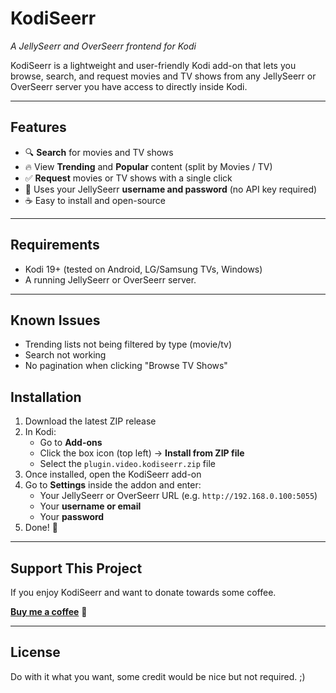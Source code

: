 # KodiSeerr
*A JellySeerr and OverSeerr frontend for Kodi*

KodiSeerr is a lightweight and user-friendly Kodi add-on that lets you browse, search, and request movies and TV shows from any JellySeerr or OverSeerr server you have access to directly inside Kodi.

---

## Features

- 🔍 **Search** for movies and TV shows
- 🔥 View **Trending** and **Popular** content (split by Movies / TV)
- ✅ **Request** movies or TV shows with a single click
- 🔐 Uses your JellySeerr **username and password** (no API key required)
- ☕ Easy to install and open-source

---

## Requirements

- Kodi 19+ (tested on Android, LG/Samsung TVs, Windows)
- A running JellySeerr or OverSeerr server.

---

## Known Issues

- Trending lists not being filtered by type (movie/tv)
- Search not working
- No pagination when clicking "Browse TV Shows"

## Installation

1. Download the latest ZIP release
2. In Kodi:
   - Go to **Add-ons**
   - Click the box icon (top left) → **Install from ZIP file**
   - Select the `plugin.video.kodiseerr.zip` file
3. Once installed, open the KodiSeerr add-on
4. Go to **Settings** inside the addon and enter:
   - Your JellySeerr or OverSeerr URL (e.g. `http://192.168.0.100:5055`)
   - Your **username or email**
   - Your **password**
5. Done! 🎉

---

## Support This Project

If you enjoy KodiSeerr and want to donate towards some coffee.

[**Buy me a coffee**](https://www.paypal.com/donate/?hosted_button_id=KEXBXYM4KFPE8) 🙏

---

## License

Do with it what you want, some credit would be nice but not required. ;)

